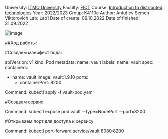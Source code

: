 University: [ITMO University](https://itmo.ru/ru/)
Faculty: [FICT](https://fict.itmo.ru)
Course: [Introduction to distributed technologies](https://github.com/itmo-ict-faculty/introduction-to-distributed-technologies)
Year: 2022/2023
Group: K4110c
Author: Antufiev Semen Viktorovich
Lab: Lab1
Date of create: 09.10.2022
Date of finished: 31.09.2022

![image](https://user-images.githubusercontent.com/55154894/194776796-2954bb87-ad9d-4d1c-b404-bc283afc4f78.png)

##Ход работы:

#Создаем манифест пода:

apiVersion: v1
kind: Pod
metadata:
  name: vault
  labels:
    name: vault
spec:
  containers:
  - name: vault
    image: vault:1.9.10
    ports:
    - containerPort: 8200

Command: kubectl apply -f vault-pod.yaml

#Создаем сервис

Command: kubectl expose pod vault --type=NodePort --port=8200

#Открываем порт для доступа к сервису

Command: kubectl port-forward service/vault 8080:8200
